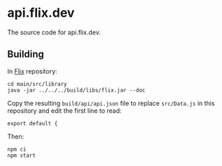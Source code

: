 # api.flix.dev

The source code for api.flix.dev.

## Building

In [Flix](https://github.com/flix/flix) repository:

```
cd main/src/library
java -jar ../../../build/libs/flix.jar --doc
```

Copy the resulting `build/api/api.json` file to replace `src/Data.js` in this repository and edit the first line to read:

```
export default {
```

Then:

```
npm ci 
npm start
```
